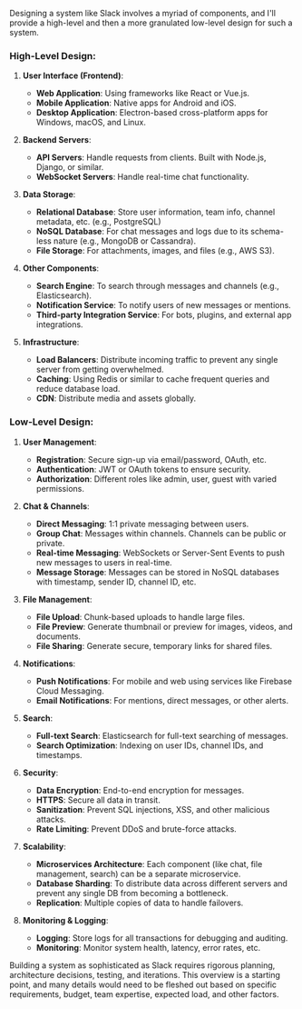 Designing a system like Slack involves a myriad of components, and I'll provide a high-level and then a more granulated low-level design for such a system. 

### High-Level Design:

1. **User Interface (Frontend)**:
    - **Web Application**: Using frameworks like React or Vue.js.
    - **Mobile Application**: Native apps for Android and iOS.
    - **Desktop Application**: Electron-based cross-platform apps for Windows, macOS, and Linux.

2. **Backend Servers**:
    - **API Servers**: Handle requests from clients. Built with Node.js, Django, or similar.
    - **WebSocket Servers**: Handle real-time chat functionality.

3. **Data Storage**:
    - **Relational Database**: Store user information, team info, channel metadata, etc. (e.g., PostgreSQL)
    - **NoSQL Database**: For chat messages and logs due to its schema-less nature (e.g., MongoDB or Cassandra).
    - **File Storage**: For attachments, images, and files (e.g., AWS S3).

4. **Other Components**:
    - **Search Engine**: To search through messages and channels (e.g., Elasticsearch).
    - **Notification Service**: To notify users of new messages or mentions.
    - **Third-party Integration Service**: For bots, plugins, and external app integrations.

5. **Infrastructure**:
    - **Load Balancers**: Distribute incoming traffic to prevent any single server from getting overwhelmed.
    - **Caching**: Using Redis or similar to cache frequent queries and reduce database load.
    - **CDN**: Distribute media and assets globally.

### Low-Level Design:

1. **User Management**:
    - **Registration**: Secure sign-up via email/password, OAuth, etc.
    - **Authentication**: JWT or OAuth tokens to ensure security.
    - **Authorization**: Different roles like admin, user, guest with varied permissions.

2. **Chat & Channels**:
    - **Direct Messaging**: 1:1 private messaging between users.
    - **Group Chat**: Messages within channels. Channels can be public or private.
    - **Real-time Messaging**: WebSockets or Server-Sent Events to push new messages to users in real-time.
    - **Message Storage**: Messages can be stored in NoSQL databases with timestamp, sender ID, channel ID, etc.

3. **File Management**:
    - **File Upload**: Chunk-based uploads to handle large files.
    - **File Preview**: Generate thumbnail or preview for images, videos, and documents.
    - **File Sharing**: Generate secure, temporary links for shared files.

4. **Notifications**:
    - **Push Notifications**: For mobile and web using services like Firebase Cloud Messaging.
    - **Email Notifications**: For mentions, direct messages, or other alerts.

5. **Search**:
    - **Full-text Search**: Elasticsearch for full-text searching of messages.
    - **Search Optimization**: Indexing on user IDs, channel IDs, and timestamps.

6. **Security**:
    - **Data Encryption**: End-to-end encryption for messages.
    - **HTTPS**: Secure all data in transit.
    - **Sanitization**: Prevent SQL injections, XSS, and other malicious attacks.
    - **Rate Limiting**: Prevent DDoS and brute-force attacks.

7. **Scalability**:
    - **Microservices Architecture**: Each component (like chat, file management, search) can be a separate microservice.
    - **Database Sharding**: To distribute data across different servers and prevent any single DB from becoming a bottleneck.
    - **Replication**: Multiple copies of data to handle failovers.

8. **Monitoring & Logging**:
    - **Logging**: Store logs for all transactions for debugging and auditing.
    - **Monitoring**: Monitor system health, latency, error rates, etc.

Building a system as sophisticated as Slack requires rigorous planning, architecture decisions, testing, and iterations. This overview is a starting point, and many details would need to be fleshed out based on specific requirements, budget, team expertise, expected load, and other factors.